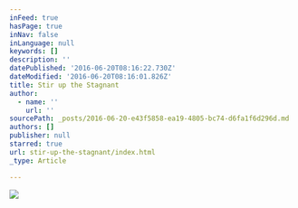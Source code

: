 ```yaml
---
inFeed: true
hasPage: true
inNav: false
inLanguage: null
keywords: []
description: ''
datePublished: '2016-06-20T08:16:22.730Z'
dateModified: '2016-06-20T08:16:01.826Z'
title: Stir up the Stagnant
author:
  - name: ''
    url: ''
sourcePath: _posts/2016-06-20-e43f5858-ea19-4805-bc74-d6fa1f6d296d.md
authors: []
publisher: null
starred: true
url: stir-up-the-stagnant/index.html
_type: Article

---
```

![](https://the-grid-user-content.s3-us-west-2.amazonaws.com/undefined)
